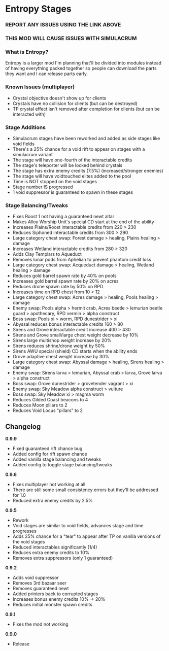 # Entropy Stages

### REPORT ANY ISSUES USING THE LINK ABOVE

### THIS MOD WILL CAUSE ISSUES WITH SIMULACRUM

### What is Entropy?

Entropy is a larger mod I'm planning that'll be divided into modules instead of having everything packed together so people can download the parts they want and I can release parts early.

### Known Issues (multiplayer)

- Crystal objective doesn't show up for clients
- Crystals have no collision for clients (but can be destroyed)
- TP crystal effect isn't removed after completion for clients (but can be interacted with)

### Stage Additions

- Simulacrum stages have been reworked and added as side stages like void fields
- There's a 25% chance for a void rift to appear on stages with a simulacrum variant
- The stage will have one-fourth of the interactable credits
- The stage's teleporter will be locked behind crystals
- The stage has extra enemy credits (7.5%) (increased/stronger enemies)
- The stage will have voidtouched elites added to the pool
- Time is NOT stopped on the void stages
- Stage number IS progressed
- 1 void suppressor is guaranteed to spawn in these stages

### Stage Balancing/Tweaks

- Fixes Roost 1 not having a guaranteed newt altar
- Makes Alloy Worship Unit's special CD start at the end of the ability
- Increases Plains/Roost interactable credits from 220 > 230
- Reduces Siphoned interactable credits from 300 > 290
- Large category chest swap: Forest damage > healing, Plains healing > damage
- Increases Wetland interactable credits from 280 > 320
- Adds Clay Templars to Aqueduct
- Removes lunar pods from Aphelian to prevent phantom credit loss
- Large category chest swap: Acqueduct damage > healing, Wetland healing > damage
- Reduces gold barrel spawn rate by 40% on pools
- Increases gold barrel spawn rate by 20% on acres
- Reduces drone spawn rate by 50% on RPD
- Increases time on RPD chest from 10 > 12
- Large category chest swap: Acres damage > healing, Pools healing > damage
- Enemy swap: Pools alpha > hermit crab, Acres beetle > lemurian beetle guard > apothecary, RPD vermin > alpha construct
- Boss swap: Pools xi > worm, RPD dunestrider > xi
- Abyssal reduces bonus interactable credits 160 > 80
- Sirens and Grove interactable credit increase 400 > 430
- Sirens and Grove small/large chest weight decrease by 10%
- Sirens large multishop weight increase by 20%
- Sirens reduces shrine/drone weight by 50%
- Sirens AWU special (shield) CD starts when the ability ends
- Grove adaptive chest weight increase by 30%
- Large category chest swap: Abyssal damage > healing, Sirens healing > damage
- Enemy swap: Sirens larva > lemurian, Abyssal crab > larva, Grove larva > alpha construct
- Boss swap: Grove dunestrider > grovetender vagrant > xi
- Enemy swap: Sky Meadow alpha construct > vulture
- Boss swap: Sky Meadow xi > magma worm
- Reduces Gilded Coast beacons to 4
- Reduces Moon pillars to 2
- Reduces Void Locus "pillars" to 2

## Changelog

**0.9.9**

- Fixed guaranteed rift chance bug
- Added config for rift spawn chance
- Added vanilla stage balancing and tweaks
- Added config to toggle stage balancing/tweaks

**0.9.6**

- Fixes multiplayer not working at all
- There are still some small consistency errors but they'll be addressed for 1.0
- Reduced extra enemy credits by 2.5%

**0.9.5**

- Rework
- Void stages are similar to void fields, advances stage and time progresses
- Adds 25% chance for a "tear" to appear after TP on vanilla versions of the void stages
- Reduced interactables significantly (1/4)
- Reduces extra enemy credits to 10%
- Removes extra suppressors (only 1 guaranteed)

**0.9.2**

- Adds void suppressor
- Removes 3rd bazaar seer
- Removes guaranteed newt
- Added printers back to corrupted stages
- Increases bonus enemy credits 10% -> 20%
- Reduces initial monster spawn credits

**0.9.1**

- Fixes the mod not working

**0.9.0**

- Release
